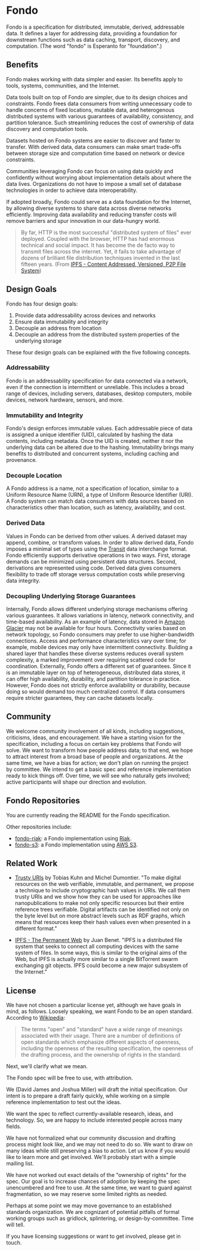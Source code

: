 # Fondo

Fondo is a specification for distributed, immutable, derived, addressable
data. It defines a layer for addressing data, providing a foundation for
downstream functions such as data caching, transport, discovery, and
computation. (The word "fondo" is Esperanto for "foundation".)

## Benefits

Fondo makes working with data simpler and easier. Its benefits apply to tools,
systems, communities, and the Internet.

Data tools built on top of Fondo are simpler, due to its design choices and
constraints. Fondo frees data consumers from writing unnecessary code to handle
concerns of fixed locations, mutable data, and heterogenous distributed systems
with various guarantees of availability, consistency, and partition
tolerance. Such streamlining reduces the cost of ownership of data discovery and
computation tools.

Datasets hosted on Fondo systems are easier to discover and faster to
transfer. With derived data, data consumers can make smart trade-offs between
storage size and computation time based on network or device constraints.

Communities leveraging Fondo can focus on using data quickly and confidently
without worrying about implementation details about where the data
lives. Organizations do not have to impose a small set of database technologies
in order to achieve data interoperability.

If adopted broadly, Fondo could serve as a data foundation for the Internet, by
allowing diverse systems to share data across diverse networks
efficiently. Improving data availability and reducing transfer costs will remove
barriers and spur innovation in our data-hungry world.

> By far, HTTP is the most successful "distributed system of files" ever
> deployed. Coupled with the browser, HTTP has had enormous technical and social
> impact. It has become the de facto way to transmit files across the
> internet. Yet, it fails to take advantage of dozens of brilliant file
> distribution techniques invented in the last fifteen years. (From
> [IPFS - Content Addressed, Versioned, P2P File System][ipfs])

## Design Goals

Fondo has four design goals:

1. Provide data addressability across devices and networks
2. Ensure data immutability and integrity
3. Decouple an address from location
4. Decouple an address from the distributed system properties of the underlying
   storage

These four design goals can be explained with the five following concepts.

### Addressability

Fondo is an addressability specification for data connected via a network, even
if the connection is intermittent or unreliable. This includes a broad range of
devices, including servers, databases, desktop computers, mobile devices,
network hardware, sensors, and more.

### Immutability and Integrity

Fondo's design enforces immutable values. Each addressable piece of data is
assigned a unique identifier (UID), calculated by hashing the data contents,
including metadata. Once the UID is created, neither it nor the underlying data
can be altered due to the hashing. Immutability brings many benefits to
distributed and concurrent systems, including caching and provenance.

### Decouple Location

A Fondo address is a name, not a specification of location, similar to a Uniform
Resource Name (URN), a type of Uniform Resource Identifier (URI). A Fondo system
can match data consumers with data sources based on characteristics other than
location, such as latency, availability, and cost.

### Derived Data

Values in Fondo can be derived from other values. A derived dataset may append,
combine, or transform values. In order to allow derived data, Fondo imposes a
minimal set of types using the [Transit][transit] data interchange format. Fondo
efficiently supports derivative operations in two ways. First, storage demands
can be minimized using persistent data structures. Second, derivations are
represented using code. Derived data gives consumers flexibility to trade off
storage versus computation costs while preserving data integrity.

### Decoupling Underlying Storage Guarantees

Internally, Fondo allows different underlying storage mechanisms offering
various guarantees. It allows variations in latency, network connectivity, and
time-based availability. As an example of latency, data stored in
[Amazon Glacier][glacier] may not be available for four hours. Connectivity
varies based on network topology, so Fondo consumers may prefer to use
higher-bandwidth connections. Access and performance characteristics vary over
time; for example, mobile devices may only have intermittent
connectivity. Building a shared layer that handles these diverse systems reduces
overall system complexity, a marked improvement over requiring scattered code
for coordination. Externally, Fondo offers a different set of guarantees. Since
it is an immutable layer on top of heterogeneous, distributed data stores, it
can offer high availability, durability, and partition tolerance in
practice. However, Fondo does not strictly enforce availability or durability,
because doing so would demand too much centralized control. If data consumers
require stricter guarantees, they can cache datasets locally.

## Community

We welcome community involvement of all kinds, including suggestions,
criticisms, ideas, and encouragement. We have a starting vision for the
specification, including a focus on certain key problems that Fondo will
solve. We want to transform how people address data; to that end, we hope to
attract interest from a broad base of people and organizations. At the same
time, we have a bias for action; we don't plan on running the project by
committee. We intend to get a basic spec and reference implementation ready to
kick things off. Over time, we will see who naturally gets involved; active
participants will shape our direction and evolution.

## Fondo Repositories

You are currently reading the README for the Fondo specification.

Other repositories include:

* [fondo-riak][fondo-riak]: a Fondo implementation using [Riak][riak].
* [fondo-s3][fondo-riak]: a Fondo implementation using [AWS S3][s3].

## Related Work

* [Trusty URIs][trusty-uris] by Tobias Kuhn and Michel Dumontier. "To make
  digital resources on the web verifiable, immutable, and permanent, we propose
  a technique to include cryptographic hash values in URIs. We call them trusty
  URIs and we show how they can be used for approaches like nanopublications to
  make not only specific resources but their entire reference trees
  verifiable. Digital artifacts can be identified not only on the byte level but
  on more abstract levels such as RDF graphs, which means that resources keep
  their hash values even when presented in a different format."

* [IPFS - The Permanent Web][ipfs] by Juan Benet. "IPFS is a distributed file
  system that seeks to connect all computing devices with the same system of
  files. In some ways, this is similar to the original aims of the Web, but IPFS
  is actually more similar to a single BitTorrent swarm exchanging git
  objects. IPFS could become a new major subsystem of the Internet."

## License

We have not chosen a particular license yet, although we have goals in mind, as
follows. Loosely speaking, we want Fondo to be an open standard. According to
[Wikipedia][open-standard]:

> The terms "open" and "standard" have a wide range of meanings associated with
> their usage. There are a number of definitions of open standards which
> emphasize different aspects of openness, including the openness of the
> resulting specification, the openness of the drafting process, and the
> ownership of rights in the standard.

Next, we'll clarify what we mean.

The Fondo spec will be free to use, with attribution.

We (David James and Joshua Miller) will draft the initial specification. Our
intent is to prepare a draft fairly quickly, while working on a simple reference
implementation to test out the ideas.

We want the spec to reflect currently-available research, ideas, and
technology. So, we are happy to include interested people across many fields.

We have not formalized what our community discussion and drafting process might
look like, and we may not need to do so. We want to draw on many ideas while
still preserving a bias to action. Let us know if you would like to learn more
and get involved. We'll probably start with a simple mailing list.

We have not worked out exact details of the "ownership of rights" for the
spec. Our goal is to increase chances of adoption by keeping the spec
unencumbered and free to use. At the same time, we want to guard against
fragmentation, so we may reserve some limited rights as needed.

Perhaps at some point we may move governance to an established standards
organization. We are cognizant of potential pitfalls of formal working groups
such as gridlock, splintering, or design-by-committee. Time will tell.

If you have licensing suggestions or want to get involved, please get in touch.

[fondo-riak]: https://github.com/tdxlabs/fondo-riak

[glacier]: https://aws.amazon.com/glacier

[ipfs]: https://github.com/jbenet/ipfs

[open-standard]: http://en.wikipedia.org/wiki/Open_standard

[riak]: http://basho.com/riak

[s3]: https://aws.amazon.com/s3

[transit]: https://github.com/cognitect/transit-format

[trusty-uris]:
http://2014.eswc-conferences.org/sites/default/files/papers/paper_106.pdf
